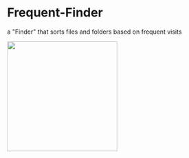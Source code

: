 # Frequent-Finder
a "Finder" that sorts files and folders based on frequent visits

<img src="https://github.com/hexagons/Frequent-Finder/blob/master/Frequent%20Finder/Resources/Assets.xcassets/AppIcon.appiconset/Frequent%20Finder%20Icon%201024.png?raw=true" width="256"/>
